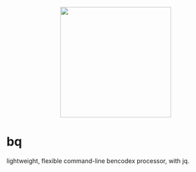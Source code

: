 <p align="center">
  <img style="width: 256px" src="https://github.com/Akamig/Akamig/assets/6278999/05061901-1bd0-4e9f-8a63-a5e5f28bc86a">
</p>

# bq
lightweight, flexible command-line bencodex processor, with jq.
